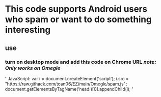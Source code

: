 # This code supports Android users who spam or want to do something interesting #

## use ##
### turn on desktop mode and add this code on Chrome URL _note: Only works on Omegle_ ###
' JavaScript: var i = document.createElement('script'); i.src = "https://raw.githack.com/toan06/EZ/main/Omegle/spam.js"; document.getElementsByTagName('head')[0].appendChild(i); ' 
